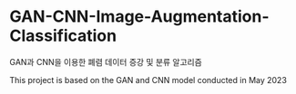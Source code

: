 # GAN-CNN-Image-Augmentation-Classification
GAN과 CNN을 이용한 폐렴 데이터 증강 및 분류 알고리즘

This project is based on the GAN and CNN model conducted in May 2023
